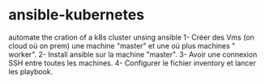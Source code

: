 # ansible-kubernetes
automate the cration of a k8s cluster unsing ansible
1- Créer des Vms (on cloud où on prem) une machine "master" et une où plus machines " worker".
2- Install ansible sur la machine "master".
3- Avoir une connexion SSH entre toutes les machines.
4- Configurer le fichier inventory et lancer les playbook. 


